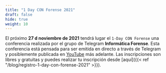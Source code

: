 ```yaml
---
title: "1 Day CON Forense 2021"
draft: false
hide: true
weight: 10
---
```


El próximo **27 d noviembre de 2021** tendrá lugar el `1-Day CON Forense` una conferencia realizada por el grupo de Telegram **Informática Forense**. Esta conferencia está pensada para ser emitida en directo a través de Telegram y posiblemente publicada en [YouTube](https://www.youtube.com/) más adelante. Las inscripciones son libres y gratuitas y puedes realizar tu inscripción desde [aquí]({{< ref "/blog/registro-1-day-con-forense-2021" >}}).
